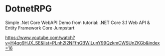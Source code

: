 # DotnetRPG
Simple .Net Core WebAPI Demo from tutorial:  .NET Core 3.1 Web API &amp; Entity Framework Core Jumpstart

https://www.youtube.com/watch?v=H4qg9HJX_SE&list=PLnh2I2NFfnGBWiLunY99QzkmCWSUnZKGb&index=16
